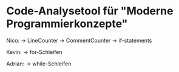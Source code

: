 # Code-Analysetool für "Moderne Programmierkonzepte"

Nico:
  -> LineCounter
  -> CommentCounter
  -> if-statements

Kevin:
  -> for-Schleifen

Adrian:
  -> while-Schleifen
